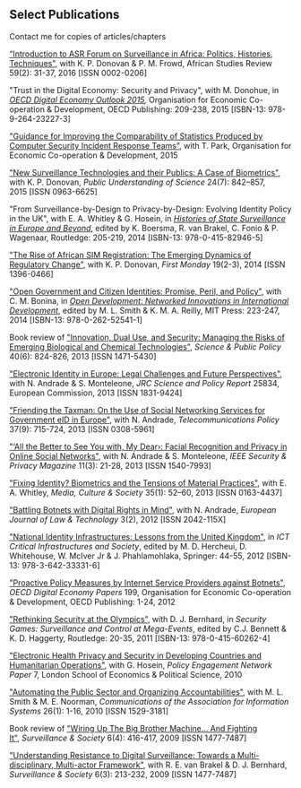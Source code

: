 ## Select Publications 
    
Contact me for copies of articles/chapters
   
<a href="http://dx.doi.org/10.1017/asr.2016.35" target="_blank">&ldquo;Introduction to ASR Forum on Surveillance in Africa: Politics, Histories, Techniques&quot;</a>, with K. P. Donovan &amp; P. M. Frowd, African Studies Review 59(2): 31-37, 2016 [ISSN 0002-0206]

&quot;Trust in the Digital Economy: Security and Privacy&quot;, with M. Donohue, in <a href="http://dx.doi.org/10.1787/9789264232440-en" target="_blank"><i>OECD Digital Economy Outlook</i>&nbsp;</a><i><a href="http://dx.doi.org/10.1787/9789264232440-en" target="_blank">2015</a>,&nbsp;</i>Organisation for Economic Co-operation &amp; Development,<i> </i>OECD Publishing: 209-238, 2015 [ISBN-13: 978-9-264-23227-3]<br>

<a href="http://oe.cd/csirt-stat" target="_blank">&quot;Guidance for Improving the Comparability of Statistics Produced by Computer Security Incident Response Teams&quot;</a>, with T. Park, Organisation for Economic Co-operation &amp; Development, 2015

<a href="http://dx.doi.org/10.1177/0963662513514173" target="_blank">&quot;New Surveillance Technologies and their Publics: A Case of Biometrics&quot;</a>, with K. P. Donovan,<i>&nbsp;Public Understanding of Science</i>&nbsp;24(7): 842–857, 2015<i>&nbsp;</i>[ISSN 0963-6625]


&quot;From Surveillance-by-Design to Privacy-by-Design: Evolving Identity Policy in the UK&quot;, with E. A. Whitley &amp; G. Hosein, in&nbsp;<a href="http://www.amazon.co.uk/Histories-Surveillance-Europe-Beyond-Boersma/dp/0415829461" target="_blank"><i>Histories of State Surveillance in Europe and Beyond</i></a>, edited by K. Boersma, R. van Brakel, C. Fonio &amp; P. Wagenaar, Routledge: 205-219, 2014 [ISBN-13: 978-0-415-82946-5]

<a href="http://firstmonday.org/ojs/index.php/fm/article/view/4351/3820" target="_blank">&quot;The Rise of African SIM Registration: The Emerging Dynamics of Regulatory Change&quot;</a>,&nbsp;with K. P. Donovan,&nbsp;<i>First Monday&nbsp;</i>19(2-3), 2014<i>&nbsp;</i>[ISSN 1396-0466]


<a href="http://web.idrc.ca/openebooks/541-1/#ch09" target="_blank">&quot;Open Government and Citizen Identities: Promise, Peril, and Policy&quot;</a>, with C. M. Bonina, in&nbsp;<i><a href="http://www.idrc.ca/EN/Resources/Publications/Pages/IDRCBookDetails.aspx?PublicationID=1274" target="_blank">Open Development: Networked Innovations in International Development</a></i>, edited by M. L. Smith &amp; K. M. A. Reilly, MIT Press: 223-247, 2014 [ISBN-13: 978-0-262-52541-1]

Book review of&nbsp;<a href="http://dx.doi.org/10.1093/scipol/sct019" target="_blank">&quot;Innovation, Dual Use, and Security: Managing the Risks of Emerging Biological and Chemical Technologies&quot;</a>, <i>Science &amp; Public Policy</i> 40(6): 824-826, 2013 [ISSN 1471-5430]
    
<a href="https://ec.europa.eu/jrc/en/publication/eur-scientific-and-technical-research-reports/electronic-identity-europe-legal-challenges-and-future-perspectives-e-id-2020" target="_blank">&quot;Electronic Identity in Europe: Legal Challenges and Future Perspectives&quot;</a>, with N. Andrade &amp; S. Monteleone, <i>JRC Science and Policy Report </i>25834, European Commission, 2013 [ISSN 1831-9424]<br>

<a href="http://www.sciencedirect.com/science/article/pii/S0308596113000761" target="_blank">&quot;Friending the Taxman: On the Use of Social Networking Services for Government eID in Europe&quot;</a>, with N. Andrade, <i>Telecommunications Policy</i> 37(9): 715-724, 2013 [ISSN 0308-5961]

<a href="http://doi.ieeecomputersociety.org/10.1109/MSP.2013.22" target="_blank">&quot;&lsquo;All the Better to See You with, My Dear&rsaquo;: Facial Recognition and Privacy in Online Social Networks&quot;</a>, with N. Andrade &amp; S. Monteleone,&nbsp;<i>IEEE Security &amp; Privacy Magazine </i>11(3): 21-28, 2013 [ISSN 1540-7993]

<a href="http://mcs.sagepub.com/content/35/1/52.extract" target="_blank">&quot;Fixing Identity? Biometrics and the Tensions of Material Practices&quot;</a>, with E. A. Whitley,&nbsp;<i>Media, Culture &amp; Society</i>&nbsp;35(1): 52–60, 2013 [ISSN 0163-4437]

<a href="http://ejlt.org/article/view/158/238" target="_blank">&quot;Battling Botnets with Digital Rights in Mind&quot;</a>, with N. Andrade, <i>European Journal of Law &amp; Technology</i> 3(2), 2012 [ISSN 2042-115X]

<a href="http://personal.lse.ac.uk/martinak/IFIP.pdf" target="_blank">&quot;National Identity Infrastructures: Lessons from the United Kingdom&quot;</a>, in <i>ICT Critical Infrastructures and Society</i>, edited by M. D. Hercheui, D. Whitehouse, W. McIver Jr &amp; J. Phahlamohlaka, Springer: 44-55, 2012 [ISBN-13: 978-3-642-33331-6]
    
<a href="http://www.oecd-ilibrary.org/science-and-technology/proactive-policy-measures-by-internet-service-providers-against-botnets_5k98tq42t18w-en" target="_blank">&quot;Proactive Policy Measures by Internet Service Providers against Botnets&quot;</a>, <i>OECD Digital Economy Papers</i> 199, Organisation for Economic Co-operation &amp; Development, OECD Publishing: 1-24, 2012<br>

<a href="http://www.tandfonline.com/doi/pdf/10.4324/9780203827475_chapter_1" target="_blank">&quot;Rethinking Security at the Olympics&quot;</a>, with D. J. Bernhard, in <i>Security Games: Surveillance and Control at Mega-Events</i>, edited by C.J. Bennett &amp; K. D. Haggerty, Routledge: 20-35, 2011 [ISBN-13: 978-0-415-60262-4]
    
<a href="http://idl-bnc.idrc.ca/dspace/handle/10625/46407" target="_blank">&quot;Electronic Health Privacy and Security in Developing Countries and Humanitarian Operations&quot;</a>, with G. Hosein, <i>Policy Engagement Network Paper</i> 7, London School of Economics &amp; Political Science, 2010<br>

<a href="http://aisel.aisnet.org/cais/vol26/iss1/1/" target="_blank">&quot;Automating the Public Sector and Organizing Accountabilities&quot;</a>, with M. L. Smith &amp; M. E. Noorman, <i>Communications of the Association for Information Systems</i> 26(1): 1-16, 2010 [ISSN 1529-3181]

Book review of&nbsp;<a href="http://library.queensu.ca/ojs/index.php/surveillance-and-society/article/view/3274" target="_blank">&quot;Wiring Up The Big Brother Machine... And Fighting It&quot;</a>,<i>&nbsp;Surveillance &amp; Society&nbsp;</i>6(4): 416-417, 2009 [ISSN 1477-7487]
  
<a href="http://library.queensu.ca/ojs/index.php/surveillance-and-society/article/view/3282" target="_blank">&quot;Understanding Resistance to Digital Surveillance: Towards a Multi-disciplinary, Multi-actor Framework&quot;</a>, with R. E. van Brakel &amp; D. J. Bernhard, <i>Surveillance &amp; Society</i> 6(3): 213-232, 2009 [ISSN 1477-7487]